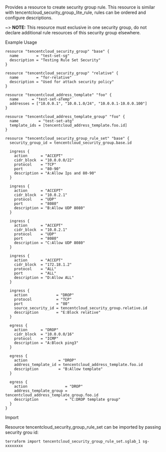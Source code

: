 Provides a resource to create security group rule. This resource is similar with tencentcloud_security_group_lite_rule, rules can be ordered and configure descriptions.

~> **NOTE:** This resource must exclusive in one security group, do not declare additional rule resources of this security group elsewhere.

Example Usage

```hcl
resource "tencentcloud_security_group" "base" {
  name        = "test-set-sg"
  description = "Testing Rule Set Security"
}

resource "tencentcloud_security_group" "relative" {
  name        = "for-relative"
  description = "Used for attach security policy"
}

resource "tencentcloud_address_template" "foo" {
  name      = "test-set-aTemp"
  addresses = ["10.0.0.1", "10.0.1.0/24", "10.0.0.1-10.0.0.100"]
}

resource "tencentcloud_address_template_group" "foo" {
  name         = "test-set-atg"
  template_ids = [tencentcloud_address_template.foo.id]
}

resource "tencentcloud_security_group_rule_set" "base" {
  security_group_id = tencentcloud_security_group.base.id

  ingress {
    action      = "ACCEPT"
    cidr_block  = "10.0.0.0/22"
    protocol    = "TCP"
    port        = "80-90"
    description = "A:Allow Ips and 80-90"
  }

  ingress {
    action      = "ACCEPT"
    cidr_block  = "10.0.2.1"
    protocol    = "UDP"
    port        = "8080"
    description = "B:Allow UDP 8080"
  }

  ingress {
    action      = "ACCEPT"
    cidr_block  = "10.0.2.1"
    protocol    = "UDP"
    port        = "8080"
    description = "C:Allow UDP 8080"
  }

  ingress {
    action      = "ACCEPT"
    cidr_block  = "172.18.1.2"
    protocol    = "ALL"
    port        = "ALL"
    description = "D:Allow ALL"
  }

  ingress {
    action             = "DROP"
    protocol           = "TCP"
    port               = "80"
    source_security_id = tencentcloud_security_group.relative.id
    description        = "E:Block relative"
  }

  egress {
    action      = "DROP"
    cidr_block  = "10.0.0.0/16"
    protocol    = "ICMP"
    description = "A:Block ping3"
  }

  egress {
    action              = "DROP"
    address_template_id = tencentcloud_address_template.foo.id
    description         = "B:Allow template"
  }

  egress {
    action                 = "DROP"
    address_template_group = tencentcloud_address_template_group.foo.id
    description            = "C:DROP template group"
  }
}
```

Import

Resource tencentcloud_security_group_rule_set can be imported by passing security grou id:

```
terraform import tencentcloud_security_group_rule_set.sglab_1 sg-xxxxxxxx
```